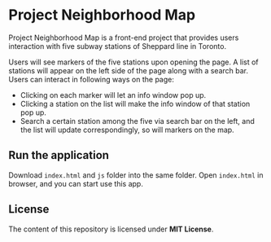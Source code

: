 # Project Neighborhood Map

Project Neighborhood Map is a front-end project that provides users interaction with five subway stations of Sheppard line in Toronto.

Users will see markers of the five stations upon opening the page.  A list of stations will appear on the left side of the page along with
a search bar.  Users can interact in following ways on the page:
- Clicking on each marker will let an info window pop up.
- Clicking a station on the list will make the info window of that station pop up.
- Search a certain station among the five via search bar on the left, and the list will update correspondingly, so will markers on the map.

## Run the application
Download `index.html` and `js` folder into the same folder.  Open `index.html` in browser, and you can start use this app.

## License
The content of this repository is licensed under **MIT License**.





